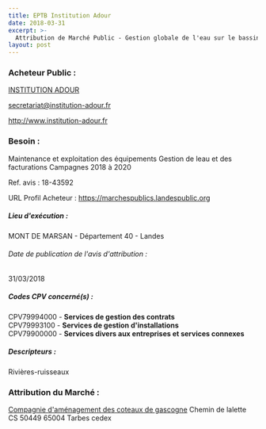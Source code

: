 ```yaml
---
title: EPTB Institution Adour
date: 2018-03-31
excerpt: >-
  Attribution de Marché Public - Gestion globale de l'eau sur le bassin versant de l'Adour et ses affluents en amont d'Aire-sur-l'Adour
layout: post
---
```


### Acheteur Public : 
<a href="/acheteur-33/siren-254002264"> INSTITUTION ADOUR</a><br/>



secretariat@institution-adour.fr


http://www.institution-adour.fr
### Besoin :

Maintenance et exploitation des équipements Gestion de leau et des facturations Campagnes 2018 à 2020

Ref. avis : 18-43592

URL Profil Acheteur : https://marchespublics.landespublic.org

##### Lieu d'exécution :

MONT DE MARSAN - Département 40 - Landes

###### Date de publication de l'avis d'attribution : 
31/03/2018

##### Codes CPV concerné(s) :
CPV79994000 - **Services de gestion des contrats** <br/>
CPV79993100 - **Services de gestion d'installations** <br/>
CPV79900000 - **Services divers aux entreprises et services connexes** <br/>

##### Descripteurs :
Rivières-ruisseaux <br/>

### Attribution du Marché :
<a href="/entreprise-267/siren-592780233"> Compagnie d'aménagement des coteaux de gascogne</a>    Chemin de lalette CS 50449 65004 Tarbes cedex <br/>

